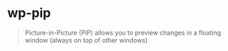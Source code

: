 # wp-pip

>  Picture-in-Picture (PiP) allows you to preview changes in a floating window (always on top of other windows)